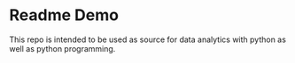 # Readme Demo

This repo is intended to be used as source for data analytics with python as well as python programming.
